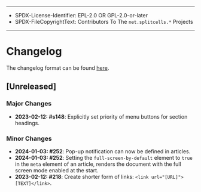 ----
* SPDX-License-Identifier: EPL-2.0 OR GPL-2.0-or-later
* SPDX-FileCopyrightText: Contributors To The `net.splitcells.*` Projects
----
# Changelog
The changelog format can be found [here](../../src/main/md/net/splitcells/network/guidelines/changelog.md).

## [Unreleased]
### Major Changes
* **2023-02-12: \#s148**: Explicitly set priority of menu buttons for section headings.
### Minor Changes
* **2024-01-03: \#252**: Pop-up notification can now be defined in articles.
* **2024-01-03: \#252**: Setting the `full-screen-by-default` element to `true` in the `meta` element of an article,
    renders the document with the full screen mode enabled at the start.
* **2023-02-12: \#218**: Create shorter form of links: `<link url="[URL]">[TEXT]</link>`.